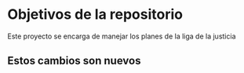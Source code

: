 # Objetivos de la repositorio

Este proyecto se encarga de manejar los planes de la liga de la justicia


## Estos cambios son nuevos 





